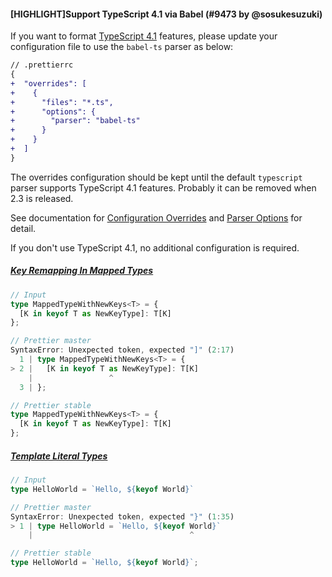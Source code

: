 #### [HIGHLIGHT]Support TypeScript 4.1 via Babel (#9473 by @sosukesuzuki)

If you want to format [TypeScript 4.1](https://devblogs.microsoft.com/typescript/announcing-typescript-4-1-rc/) features, please update your configuration file to use the `babel-ts` parser as below:

```diff
// .prettierrc
{
+  "overrides": [
+    {
+      "files": "*.ts",
+      "options": {
+        "parser": "babel-ts"
+      }
+    }
+  ]
}
```

The overrides configuration should be kept until the default `typescript` parser supports TypeScript 4.1 features. Probably it can be removed when 2.3 is released.

See documentation for [Configuration Overrides](https://prettier.io/docs/en/configuration.html#configuration-overrides) and [Parser Options](https://prettier.io/docs/en/options.html#parser) for detail.

If you don't use TypeScript 4.1, no additional configuration is required.

##### [Key Remapping In Mapped Types](https://devblogs.microsoft.com/typescript/announcing-typescript-4-1-rc/#key-remapping-in-mapped-types)

```ts
// Input
type MappedTypeWithNewKeys<T> = {
  [K in keyof T as NewKeyType]: T[K]
};

// Prettier master
SyntaxError: Unexpected token, expected "]" (2:17)
  1 | type MappedTypeWithNewKeys<T> = {
> 2 |   [K in keyof T as NewKeyType]: T[K]
    |                 ^
  3 | };

// Prettier stable
type MappedTypeWithNewKeys<T> = {
  [K in keyof T as NewKeyType]: T[K]
};
```

##### [Template Literal Types](https://devblogs.microsoft.com/typescript/announcing-typescript-4-1-rc/#template-literal-types)

```ts
// Input
type HelloWorld = `Hello, ${keyof World}`

// Prettier master
SyntaxError: Unexpected token, expected "}" (1:35)
> 1 | type HelloWorld = `Hello, ${keyof World}`
    |                                   ^

// Prettier stable
type HelloWorld = `Hello, ${keyof World}`;

```
